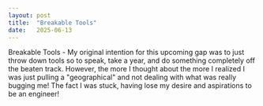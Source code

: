 ```yaml
---
layout: post
title:  "Breakable Tools"
date:   2025-06-13
---
```


<p class="intro"><span class="dropcap">B</span>reakable Tools - My original intention for this upcoming gap was to just throw down tools so to speak, take a year, and do something completely off the beaten track. However, the more I thought about the more I realized I was just pulling a "geographical" and not dealing with what was really bugging me! The fact I was stuck, having lose my desire and aspirations to be an engineer!</p>
<p></p>
